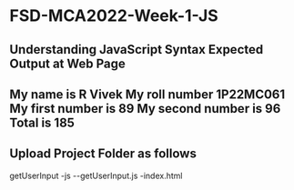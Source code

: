# FSD-MCA2022-Week-1-JS
Understanding JavaScript Syntax
Expected Output at Web Page
----------------------------
My name is R Vivek
My roll number 1P22MC061
My first number is 89
My second number is 96
Total is 185
-----------------------------
Upload Project Folder as follows
-----------------------------------

getUserInput
 -js
   --getUserInput.js
 -index.html
